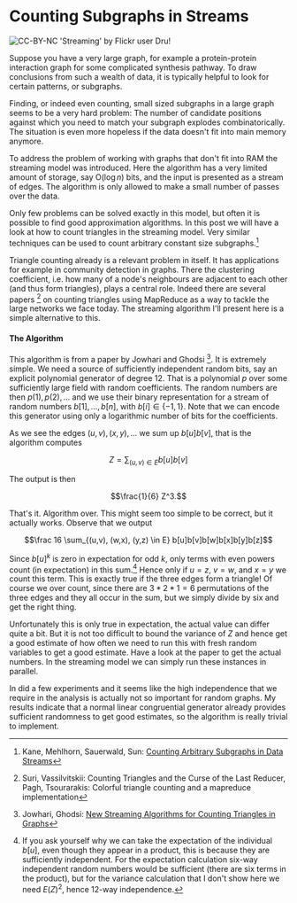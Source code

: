 Counting Subgraphs in Streams
=============================

![](http://4.bp.blogspot.com/-QMi4QrscdrU/T6pE9UN-bdI/AAAAAAAAACw/vSp-3U7Fpzs/s1600/stream.jpg "CC-BY-NC 'Streaming' by Flickr user Dru!")

Suppose you have a very large graph, for example a protein-protein interaction graph for some complicated synthesis pathway. To draw conclusions from such a wealth of data, it is typically helpful to look for certain patterns, or subgraphs. 

Finding, or indeed even counting, small sized subgraphs in a large graph seems to be a very hard problem: The number of candidate positions against which you need to match your subgraph explodes com&shy;bi&shy;na&shy;to&shy;ri&shy;cal&shy;ly. The situation is even more hopeless if the data doesn't fit into main memory anymore.

To address the problem of working with graphs that don't fit into RAM the streaming model was introduced. Here the algorithm has a very limited amount of storage, say O($\log n$) bits, and the in&shy;put is pre&shy;sent&shy;ed as a stream of edges. The algorithm is only allowed to make a small number of passes over the data.

Only few problems can be solved exactly in this model, but often it is possible to find good approximation algorithms. In this post we will have a look at how to count triangles in the streaming model. Very similar techniques can be used to count arbitrary constant size subgraphs.[^2]

Triangle counting already is a relevant problem in itself. It has applications for example in community detection in graphs. There the clustering coefficient, i.e. how many of a node's neighbours are adjacent to each other (and thus form triangles), plays a central role. Indeed there are several papers [^3] on counting triangles using MapReduce as a way to tackle the large networks we face today. The streaming algorithm I'll present here is a simple alternative to this.

<!-- more -->

#### The Algorithm

This algorithm is from a paper by Jowhari and Ghodsi [^1]. It is extremely simple. We need a source of sufficiently independent random bits, say an explicit polynomial generator of degree 12. That is a polynomial $p$ over some sufficiently large field with random coefficients. The random numbers are then $p(1),p(2),\ldots$ and we use their binary representation for a stream of random numbers $b[1],\ldots, b[n]$, with $b[i] \in \{-1,1\}$. Note that we can encode this generator using only a logarithmic number of bits for the coefficients.

As we see the edges $(u,v),(x,y),\ldots$ we sum up $b[u]b[v]$, that is the algorithm computes

$$Z = \sum_{(u,v)\in E} b[u]b[v]$$

The output is then

$$\frac{1}{6} Z^3.$$

That's it. Algorithm over. This might seem too simple to be correct, but it actually works. Observe that we output

$$\frac 16 \sum_{(u,v), (w,x), (y,z) \in E} b[u]b[v]b[w]b[x]b[y]b[z]$$

Since $b[u]^k$ is zero in expectation for odd $k$, only terms with even powers count (in expectation) in this sum.[^4] Hence only if $u=z$, $v=w$, and $x=y$ we count this term. This is exactly true if the three edges form a triangle! Of course we over count, since there are $3*2*1=6$ permutations of the three edges and they all occur in the sum, but we simply divide by six and get the right thing.

Unfortunately this is only true in expectation, the actual value can differ quite a bit. But it is not too difficult to bound the variance of $Z$ and hence get a good estimate of how often we need to run this with fresh random variables to get a good estimate. Have a look at the paper to get the actual numbers. In the streaming model we can simply run these instances in parallel.

In did a few experiments and it seems like the high independence that we require in the analysis is actually not so important for random graphs. My results indicate that a normal linear congruential generator already provides sufficient randomness to get good estimates, so the algorithm is really trivial to implement.


[^1]: Jowhari, Ghodsi: [New Streaming Algorithms for Counting Triangles in Graphs](http://sina.sharif.ac.ir/~ghodsi/papers/jowhari-cocoon2005.pdf)
[^2]: Kane, Mehlhorn, Sauerwald, Sun: [Counting Arbitrary Subgraphs in Data Streams](http://www.mpi-inf.mpg.de/~hsun/SGC12.pdf)
[^3]: Suri, Vassilvitskii: Counting Triangles and the Curse of the Last Reducer,  
      Pagh, Tsourarakis: Colorful triangle counting and a mapreduce implementation
[^4]: If you ask yourself why we can take the expectation of the individual $b[u]$, even though they appear in a product, this is because they are sufficiently independent. For the expectation calculation six-way independent random numbers would be sufficient (there are six terms in the product), but for the variance calculation that I don't show here we need $E(Z)^2$, hence 12-way independence.